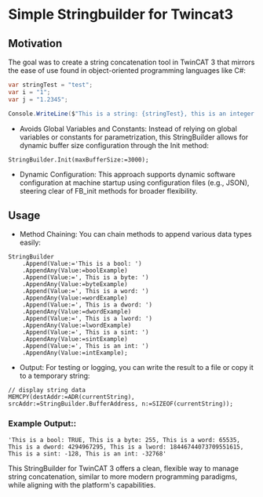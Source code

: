 # Simple Stringbuilder for Twincat3

## Motivation

The goal was to create a string concatenation tool in TwinCAT 3 that mirrors the ease of use found in object-oriented programming languages like C#:

```csharp
var stringTest = "test";
var i = "1";
var j = "1.2345";

Console.WriteLine($"This is a string: {stringTest}, this is an integer: {i}, this is a float: {j}");
```

- Avoids Global Variables and Constants: Instead of relying on global variables or constants for parametrization, this StringBuilder allows for dynamic buffer size configuration through the Init method:

```st
StringBuilder.Init(maxBufferSize:=3000);
```

- Dynamic Configuration: This approach supports dynamic software configuration at machine startup using configuration files (e.g., JSON), steering clear of FB_init methods for broader flexibility.

## Usage

- Method Chaining: You can chain methods to append various data types easily:

```st
StringBuilder
    .Append(Value:='This is a bool: ')
    .AppendAny(Value:=boolExample)
    .Append(Value:=', This is a byte: ')
    .AppendAny(Value:=byteExample)
    .Append(Value:=', This is a word: ')
    .AppendAny(Value:=wordExample)
    .Append(Value:=', This is a dword: ')
    .AppendAny(Value:=dwordExample)
    .Append(Value:=', This is a lword: ')
    .AppendAny(Value:=lwordExample)
    .Append(Value:=', This is a sint: ')
    .AppendAny(Value:=sintExample)
    .Append(Value:=', This is an int: ')
    .AppendAny(Value:=intExample);

```

- Output: For testing or logging, you can write the result to a file or copy it to a temporary string:

```st
// display string data
MEMCPY(destAddr:=ADR(currentString), srcAddr:=StringBuilder.BufferAddress, n:=SIZEOF(currentString));
```

### Example Output::

```
'This is a bool: TRUE, This is a byte: 255, This is a word: 65535, This is a dword: 4294967295, This is a lword: 18446744073709551615, This is a sint: -128, This is an int: -32768'
```

This StringBuilder for TwinCAT 3 offers a clean, flexible way to manage string concatenation, similar to more modern programming paradigms, while aligning with the platform's capabilities.
